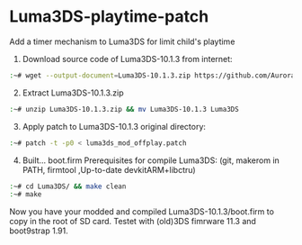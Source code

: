 # Luma3DS-playtime-patch
Add a timer mechanism to Luma3DS for limit child's playtime

1) Download source code of Luma3DS-10.1.3 from internet:
```bash
:~# wget --output-document=Luma3DS-10.1.3.zip https://github.com/AuroraWright/Luma3DS/archive/v10.1.3.zip
```

2) Extract Luma3DS-10.1.3.zip
```bash
:~# unzip Luma3DS-10.1.3.zip && mv Luma3DS-10.1.3 Luma3DS
```

3) Apply patch to Luma3DS-10.1.3 original directory:
```bash
:~# patch -t -p0 < luma3ds_mod_offplay.patch
```

4) Built... boot.firm
Prerequisites for compile Luma3DS: (git, makerom in PATH, firmtool ,Up-to-date devkitARM+libctru)
```bash
:~# cd Luma3DS/ && make clean
:~# make
```

Now you have your modded and compiled Luma3DS-10.1.3/boot.firm to copy in the root of SD card.
Testet with (old)3DS fimrware 11.3 and boot9strap 1.91.
